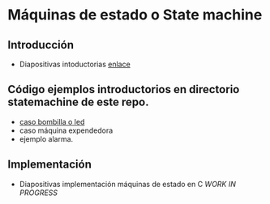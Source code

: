 # Máquinas de estado o State machine

## Introducción
* Diapositivas intoductorias [enlace](https://drive.google.com/open?id=1zVgCFtKiylx9RQHmCJsiiGFdVkq7D3Fx32q5pmh7g4o)

## Código ejemplos introductorios en directorio statemachine de este repo.
* [caso bombilla o led](statemach1-bombilla.c)
* caso máquina expendedora
* ejemplo alarma.

## Implementación

* Diapositivas implementación máquinas de estado en C *WORK IN PROGRESS*

